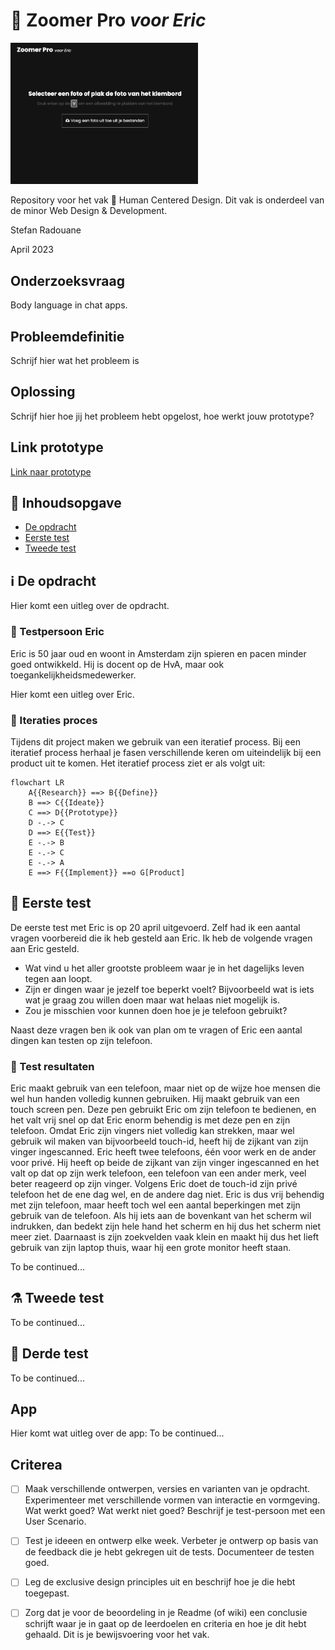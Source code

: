 # :bust_in_silhouette: Zoomer Pro <em>voor Eric</em>

<p style="width:300px; text-align:center;">
<img src="docs/image.png" style="width:300px" >
</p>

Repository voor het vak 👤 Human Centered Design. Dit vak is onderdeel van de minor Web Design &amp; Development.

Stefan Radouane

April 2023

## Onderzoeksvraag

Body language in chat apps.

## Probleemdefinitie

Schrijf hier wat het probleem is

## Oplossing

Schrijf hier hoe jij het probleem hebt opgelost, hoe werkt jouw prototype?

## Link prototype

[Link naar prototype](https://stefanradouane.github.io/hcd-repo/)

## :memo: Inhoudsopgave

- [De opdracht]()
- [Eerste test]()
- [Tweede test]()

## ℹ️ De opdracht

Hier komt een uitleg over de opdracht.

### 🥼 Testpersoon Eric

Eric is 50 jaar oud en woont in Amsterdam zijn spieren en pacen minder goed ontwikkeld. Hij is docent op de HvA, maar ook toegankelijkheidsmedewerker.

Hier komt een uitleg over Eric.

### 🔁 Iteraties proces

Tijdens dit project maken we gebruik van een iteratief process. Bij een iteratief process herhaal je fasen verschillende keren om uiteindelijk bij een product uit te komen. Het iteratief process ziet er als volgt uit:

```mermaid
flowchart LR
    A{{Research}} ==> B{{Define}}
    B ==> C{{Ideate}}
    C ==> D{{Prototype}}
    D -.-> C
    D ==> E{{Test}}
    E -.-> B
    E -.-> C
    E -.-> A
    E ==> F{{Implement}} ==o G[Product]
```

## 🧪 Eerste test

De eerste test met Eric is op 20 april uitgevoerd. Zelf had ik een aantal vragen voorbereid die ik heb gesteld aan Eric. Ik heb de volgende vragen aan Eric gesteld.

- Wat vind u het aller grootste probleem waar je in het dagelijks leven tegen aan loopt.
- Zijn er dingen waar je jezelf toe beperkt voelt? Bijvoorbeeld wat is iets wat je graag zou willen doen maar wat helaas niet mogelijk is.
- Zou je misschien voor kunnen doen hoe je je telefoon gebruikt?

Naast deze vragen ben ik ook van plan om te vragen of Eric een aantal dingen kan testen op zijn telefoon.

### :microscope: Test resultaten

Eric maakt gebruik van een telefoon, maar niet op de wijze hoe mensen die wel hun handen volledig kunnen gebruiken. Hij maakt gebruik van een touch screen pen. Deze pen gebruikt Eric om zijn telefoon te bedienen, en het valt vrij snel op dat Eric enorm behendig is met deze pen en zijn telefoon. Omdat Eric zijn vingers niet volledig kan strekken, maar wel gebruik wil maken van bijvoorbeeld touch-id, heeft hij de zijkant van zijn vinger ingescanned. Eric heeft twee telefoons, één voor werk en de ander voor privé. Hij heeft op beide de zijkant van zijn vinger ingescanned en het valt op dat op zijn werk telefoon, een telefoon van een ander merk, veel beter reageerd op zijn vinger. Volgens Eric doet de touch-id zijn privé telefoon het de ene dag wel, en de andere dag niet. Eric is dus vrij behendig met zijn telefoon, maar heeft toch wel een aantal beperkingen met zijn gebruik van de telefoon. Als hij iets aan de bovenkant van het scherm wil indrukken, dan bedekt zijn hele hand het scherm en hij dus het scherm niet meer ziet. Daarnaast is zijn zoekvelden vaak klein en maakt hij dus het lieft gebruik van zijn laptop thuis, waar hij een grote monitor heeft staan.

To be continued...

## :alembic: Tweede test

To be continued...

## 🧫 Derde test

To be continued...

## App

Hier komt wat uitleg over de app:
To be continued...

## Criterea

- [ ] Maak verschillende ontwerpen, versies en varianten van je opdracht. Experimenteer met verschillende vormen van interactie en vormgeving. Wat werkt goed? Wat werkt niet goed?
      Beschrijf je test-persoon met een User Scenario.

- [ ] Test je ideeen en ontwerp elke week. Verbeter je ontwerp op basis van de feedback die je hebt gekregen uit de tests. Documenteer de testen goed.

- [ ] Leg de exclusive design principles uit en beschrijf hoe je die hebt toegepast.

- [ ] Zorg dat je voor de beoordeling in je Readme (of wiki) een conclusie schrijft waar je in gaat op de leerdoelen en criteria en hoe je dit hebt gehaald. Dit is je bewijsvoering voor het vak.
